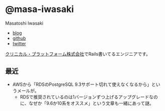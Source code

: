 # @masa-iwasaki

Masatoshi Iwasaki

- [blog](http://blog.sleeprand1year.net/)
- [github](https://github.com/masa-iwasaki)
- [twitter](https://twitter.com/masa_iwasaki)


[クリニカル・プラットフォーム株式会社](https://clinical-platform.com/)でRails書いてるエンジニアです。

## 最近

- AWSから「RDSのPostgreSQL 9.3サポート切れて使えなくなるから」というメールが。
  - RDSで推奨されているのは1バージョンずつ上げるアップグレードなのに、なぜか「9.6か10系をオススメ」という文章も一緒にあって謎。
